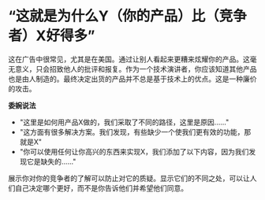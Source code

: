 # “这就是为什么Y（你的产品）比（竞争者）X好得多”

这在广告中很常见，尤其是在美国。通过让别人看起来更糟来炫耀你的产品。这毫无意义，只会招致他人的批评和报复。作为一个技术演讲者，你应该知道其他产品也是由人制造的。最终决定出货的产品并不总是基于技术上的优点。这是一种廉价的攻击。

**委婉说法**

-   "这里是如何用产品X做的，我们采取了不同的路径，这里是原因......"
-   "这方面有很多解决方案。我们发现，有些缺少一个使我们更有效的功能，那就是X"
-   "你可以使用任何让你高兴的东西来实现X，我们添加了以下内容，因为我们发现它是缺失的......"

展示你对你的竞争者的了解可以防止对它的质疑。显示它们的不同之处，可以让人们自己决定哪个更好，而不是你告诉他们并希望他们同意。